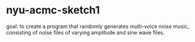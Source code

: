 # nyu-acmc-sketch1

goal:
to create a program that randomly generates multi-voice noise music, consisting of noise files of varying amplitude and sine wave files. 